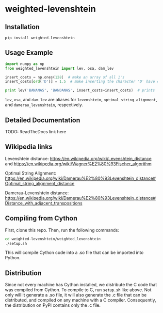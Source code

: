 # weighted-levenshtein

## Installation
`pip install weighted-levenshtein`

## Usage Example
```python
import numpy as np
from weighted_levenshtein import lev, osa, dam_lev

insert_costs = np.ones(128)  # make an array of all 1's
insert_costs[ord('D')] = 1.5  # make inserting the character 'D' have cost 1.5 (instead of 1)

print lev('BANANAS', 'BANDANAS', insert_costs=insert_costs)  # prints '1.5'
```

`lev`, `osa`, and `dam_lev` are aliases for `levenshtein`, `optimal_string_alignment`, and `damerau_levenshtein`, respectively.


## Detailed Documentation
TODO: ReadTheDocs link here

## Wikipedia links
Levenshtein distance: https://en.wikipedia.org/wiki/Levenshtein_distance and https://en.wikipedia.org/wiki/Wagner%E2%80%93Fischer_algorithm

Optimal String Alignment: https://en.wikipedia.org/wiki/Damerau%E2%80%93Levenshtein_distance#Optimal_string_alignment_distance

Damerau-Levenshtein distance: https://en.wikipedia.org/wiki/Damerau%E2%80%93Levenshtein_distance#Distance_with_adjacent_transpositions



## Compiling from Cython
First, clone this repo. Then, run the following commands:
```bash
cd weighted-levenshtein/weighted_levenshtein
./setup.sh
```
This will compile Cython code into a .so file that can be imported into Python.

## Distribution

Since not every machine has Cython installed, we distribute the C code that was compiled from Cython.
To compile to C, run `setup.sh` like above. Not only will it generate a .so file, it will also generate
the .c file that can be distributed, and compiled on any machine with a C compiler. 
Consequently, the distribution on PyPI contains only the .c file.
